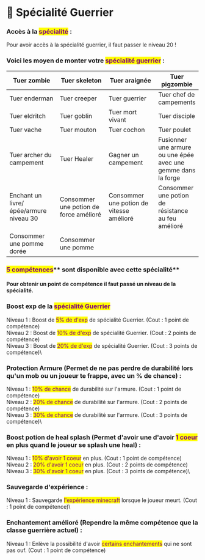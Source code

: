 # 🏹 Spécialité Guerrier

### **Accès à la **<mark style="color:purple;">**spécialité**</mark>** :**

Pour avoir accès à la spécialité guerrier, il faut passer le niveau 20 !

### **Voici les moyen de monter votre **<mark style="color:purple;">**spécialité guerrier**</mark>** :**&#x20;



<table><thead><tr><th width="176">Tuer zombie</th><th width="176">Tuer skeleton</th><th width="183">Tuer araignée</th><th>Tuer pigzombie</th></tr></thead><tbody><tr><td>Tuer enderman</td><td>Tuer creeper</td><td>Tuer guerrier</td><td>Tuer chef de campements</td></tr><tr><td>Tuer eldritch</td><td>Tuer goblin</td><td>Tuer mort vivant</td><td>Tuer disciple</td></tr><tr><td>Tuer vache</td><td>Tuer mouton</td><td>Tuer cochon</td><td>Tuer poulet</td></tr><tr><td>Tuer archer du campement</td><td>Tuer Healer</td><td>Gagner un campement</td><td>Fusionner une armure ou une épée avec une gemme dans la forge</td></tr><tr><td>Enchant un livre/épée/armure niveau 30</td><td>Consommer une potion de force amélioré</td><td>Consommer une potion de vitesse amélioré</td><td> Consommer une potion de résistance au feu amélioré</td></tr><tr><td>Consommer une pomme dorée</td><td>Consommer une pomme</td><td></td><td></td></tr></tbody></table>



### <mark style="color:purple;">**5 compétences**</mark>** sont disponible avec cette spécialité**

#### **Pour obtenir un point de compétence il faut passé un niveau de la spécialité.** 

### Boost exp de la <mark style="color:purple;">spécialité Guerrier</mark>&#x20;

Niveau 1 : Boost de <mark style="color:purple;">5% de d'exp</mark> de spécialité Guerrier. (Cout : 1 point de compétence) \
Niveau 2 : Boost de <mark style="color:purple;">10% de d'exp</mark> de spécialité Guerrier. (Cout : 2 points de compétence) \
Niveau 3 : Boost de <mark style="color:purple;">20% de d'exp</mark> de spécialité Guerrier. (Cout : 3 points de compétence)\


### Protection Armure (Permet de ne pas perdre de durabilité lors qu'un mob ou un joueur te frappe, avec un % de chance) :&#x20;

Niveau 1 : <mark style="color:purple;">10% de chance</mark> de durabilité sur l'armure. (Cout : 1 point de compétence) \
Niveau 2 : <mark style="color:purple;">20% de chance</mark> de durabilité sur l'armure. (Cout : 2 points de compétence) \
Niveau 3 : <mark style="color:purple;">30% de chance</mark> de durabilité sur l'armure. (Cout : 3 points de compétence)\


### Boost potion de heal splash (Permet d'avoir une d'avoir <mark style="color:purple;">1 coeur</mark> en plus quand le joueur se splash une heal) :&#x20;

Niveau 1 : <mark style="color:purple;">10% d'avoir 1 coeur</mark> en plus. (Cout : 1 point de compétence) \
Niveau 2 : <mark style="color:purple;">20% d'avoir 1 coeur</mark> en plus. (Cout : 2 points de compétence) \
Niveau 3 : <mark style="color:purple;">30% d'avoir 1 coeur</mark> en plus. (Cout : 3 points de compétence)\


### Sauvegarde d'expérience :&#x20;

Niveau 1 : Sauvegarde <mark style="color:purple;">l'expérience minecraft</mark> lorsque le joueur meurt. (Cout : 1 point de compétence)\


### Enchantement amélioré (Rependre la même compétence que la classe guerrière actuel) :&#x20;

Niveau 1 : Enlève la possibilité d'avoir <mark style="color:purple;">certains enchantements</mark> qui ne sont pas ouf. (Cout : 1 point de compétence)

